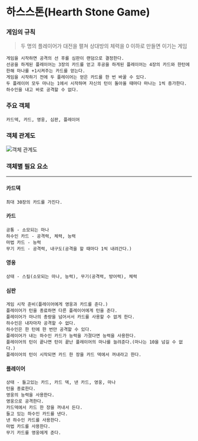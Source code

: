 # 하스스톤(Hearth Stone Game)

### 게임의 규칙
> 두 명의 플레이어가 대전을 펼쳐 상대방의 체력을 0 이하로 만들면 이기는 게임
```
게임을 시작하면 공격의 선 후를 심판이 랜덤으로 결정한다.
선공을 하게된 플레이어는 3장의 카드를 얻고 후공을 하게된 플레이어는 4장의 카드와 한턴에 한해 마나를 +1시켜주는 카드를 얻는다.
게임을 시작하기 전에 두 플레이어는 얻은 카드를 한 번 바꿀 수 있다.
두 플레이어 모두 마나는 1에서 시작하며 자신의 턴이 돌아올 때마다 마나는 1씩 증가한다.
하수인을 내고 바로 공격할 수 없다.
```

### 주요 객체
```
카드덱, 카드, 영웅, 심판, 플레이어
```

### 객체 관계도
![객체 관계도](https://github.com/sungjine456/OOP_Project/tree/master/hearthstone/images/classDiagram.PNG)

### 객체별 필요 요소
----

#### 카드덱
```
최대 30장의 카드를 가진다.
```

#### 카드
```
공통 - 소모되는 마나
하수인 카드 - 공격력, 체력, 능력
마법 카드 - 능력
무기 카드 - 공격력, 내구도(공격을 할 때마다 1씩 내려간다.)
```

#### 영웅
```
상태 - 스킬(소모되는 마나, 능력), 무기(공격력, 방어력), 체력
```

#### 심판
```
게임 시작 준비(플레이어에게 영웅과 카드를 준다.)
플레이어가 턴을 종료하면 다른 플레이어에게 턴을 준다.
플레이어가 마나의 총량을 넘어서서 카드를 사용할 수 없게 한다.
하수인은 내자마자 공격할 수 없다.
하수인은 한 턴에 한 번만 공격할 수 있다.
플레이어가 내는 하수인 카드가 능력을 가졌다면 능력을 사용한다.
플레이어의 턴이 끝나면 턴이 끝난 플레이어의 마나를 늘려준다.(마나는 10을 넘길 수 없다.)
플레이어의 턴이 시작되면 카드 한 장을 카드 덱에서 꺼내라고 한다.
```

#### 플레이어
```
상태 - 들고있는 카드, 카드 덱, 낸 카드, 영웅, 마나 
턴을 종료한다.
영웅의 능력을 사용한다.
영웅으로 공격한다.
카드덱에서 카드 한 장을 꺼내서 든다.
들고 있는 하수인 카드를 낸다.
낸 하수인 카드를 사용한다.
마법 카드를 사용한다.
무기 카드를 영웅에게 준다.
```